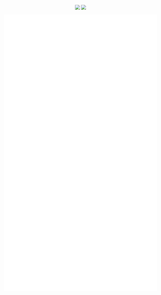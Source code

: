 <p align="center">
  <a href="https://www.linkedin.com/in/christoskaltsas/"><img src="https://img.shields.io/badge/-Christos-blue?style=for-the-badge&logo=Linkedin&logoColor=00AEFF&labelColor=black&color=black"></a>
  <a href="mailto:christos@xcalts.co"><img src="https://img.shields.io/badge/christos@xcalts.co-0078D4?style=for-the-badge&logo=Microsoft-Outlook&logoColor=00AEFF&labelColor=black&color=black"></a>
</p>

<p align="center" width="100%"><a href="https://github.com/xcalts"><img src="./github-metrics.svg"></a></p>
